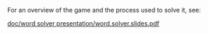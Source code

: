For an overview of the game and the process used to solve it, see:
 
[doc/word solver presentation/word.solver.slides.pdf](http://github.com/dukedave/wordsolver/blob/master/doc/word%20solver%20presentation/word.solver.slides.pdf)

